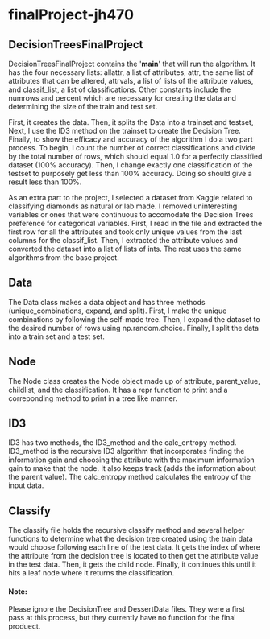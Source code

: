 # finalProject-jh470

## DecisionTreesFinalProject

DecisionTreesFinalProject contains the '__main__' that will run the algorithm. It has the four necessary lists: allattr, a list of attributes, attr, the same list of attributes that can be altered, attrvals, a list of lists of the attribute values, and classif_list, a list of classifications. Other constants include the numrows and percent which are necessary for creating the data and determining the size of the train and test set. 

First, it creates the data. Then, it splits the Data into a trainset and testset, Next, I use the ID3 method on the trainset to create the Decision Tree. Finally, to show the efficacy and accuracy of the algorithm I do a two part process. To begin, I count the number of correct classifications and divide by the total number of rows, which should equal 1.0 for a perfectly classified dataset (100% accuracy). Then, I change exactly one classification of the testset to purposely get less than 100% accuracy. Doing so should give a result less than 100%. 

As an extra part to the project, I selected a dataset from Kaggle related to classifying diamonds as natural or lab made. I removed uninteresting variables or ones that were continuous to accomodate the Decision Trees preference for categorical variables. First, I read in the file and extracted the first row for all the attributes and took only unique values from the last columns for the classif_list. Then, I extracted the attribute values and converted the dataset into a list of lists of ints. The rest uses the same algorithms from the base project. 


## Data
The Data class makes a data object and has three methods (unique_combinations, expand, and split). First, I make the unique combinations by following the self-made tree. Then, I expand the dataset to the desired number of rows using np.random.choice. Finally, I split the data into a train set and a test set. 

## Node 
The Node class creates the Node object made up of attribute, parent_value, childlist, and the classification. It has a repr function to print and a correponding method to print in a tree like manner. 

## ID3 
ID3 has two methods, the ID3_method and the calc_entropy method. ID3_method is the recursive ID3 algorithm that incorporates finding the information gain and choosing the attribute with the maximum information gain to make that the node. It also keeps track (adds the information about the parent value). The calc_entropy method calculates the entropy of the input data. 

## Classify
The classify file holds the recursive classify method and several helper functions to determine what the decision tree created using the train data would choose following each line of the test data. It gets the index of where the attribute from the decision tree is located to then get the attribute value in the test data. Then, it gets the child node. Finally, it continues this until it hits a leaf node where it returns the classification. 

#### Note: 
Please ignore the DecisionTree and DessertData files. They were a first pass at this process, but they currently have no function for the final produect.
